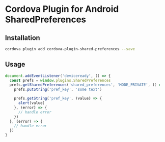 Cordova Plugin for Android SharedPreferences
============================================

## Installation

```bash
cordova plugin add cordova-plugin-shared-preferences --save
```

## Usage

```javascript
document.addEventListener('deviceready', () => {
  const prefs = window.plugins.SharedPreferences
  prefs.getSharedPreferences('shared_preferences', 'MODE_PRIVATE', () => {
    prefs.putString('pref_key', 'some text')

    prefs.getString('pref_key', (value) => {
      alert(value)
    }, (error) => {
      // handle error
    })
  }, (error) => {
    // handle error
  })
}
```
